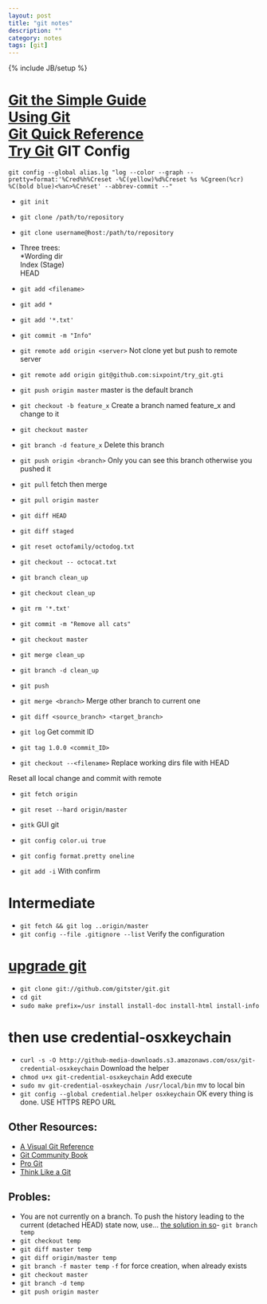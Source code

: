 ```yaml
---
layout: post
title: "git notes"
description: ""
category: notes 
tags: [git]
---
```

{% include JB/setup %}  

[Git the Simple Guide](http://rogerdudler.github.com/git-guide/index.zh.html)  
[Using Git](http://www.yangzhiping.com/tech/github.html)  
[Git Quick Reference](http://jonas.nitro.dk/git/quick-reference.html)  
[Try Git](http://try.github.com)
GIT Config
==========
`git config --global alias.lg "log --color --graph --pretty=format:'%Cred%h%Creset -%C(yellow)%d%Creset %s %Cgreen(%cr) %C(bold blue)<%an>%Creset' --abbrev-commit --"`

- `git init`  
- `git clone /path/to/repository`  
- `git clone username@host:/path/to/repository`  
- Three trees:  
  *Wording dir  
	Index (Stage)  
	HEAD  
- `git add <filename>`  
- `git add *`  
- `git add '*.txt'`
- `git commit -m "Info"`  
  
- `git remote add origin <server>` Not clone yet but push to remote server  
- `git remot­e add origi­n git@g­ithub.com:­sixpoint/t­ry_git.gti`
- `git push origin master` master is the default branch  
  
- `git checkout -b feature_x` Create a branch named feature_x and change to it  
- `git checkout master`  
- `git branch -d feature_x` Delete this branch  
- `git push origin <branch>` Only you can see this branch otherwise you pushed it  
- `git pull` fetch then merge  
- `git pull origin master`
- `git diff HEAD`
- `git diff staged`
- `git reset octofamily/octodog.txt`
- `git checkout -- octocat.txt`
- `git branch clean_up`
- `git checkout clean_up`
- `git rm '*.txt'`
- `git commit -m "Remove all cats"`
- `git checkout master`
- `git merge clean_up`
- `git branch -d clean_up`
- `git push`
- `git merge <branch>` Merge other branch to current one  
- `git diff <source_branch> <target_branch>`  

- `git log` Get commit ID  
- `git tag 1.0.0 <commit_ID>`  
- `git checkout --<filename>` Replace working dirs file with HEAD 
  
Reset all local change and commit with remote  
  
- `git fetch origin`  
- `git reset --hard origin/master`  

- `gitk` GUI git  
- `git config color.ui true`  
- `git config format.pretty oneline`  
- `git add -i` With confirm  

Intermediate
============
- `git fetch && git log ..origin/master`
- `git config --file .gitignore --list` Verify the configuration
# [upgrade git](http://ayanim97.com/mac/installing-and-upgrading-git-mac-os-lion)
- `git clone git://github.com/gitster/git.git`
- `cd git`
- `sudo make prefix=/usr install install-doc install-html install-info`
# then use credential-osxkeychain
- `curl -s -O http://github-media-downloads.s3.amazonaws.com/osx/git-credential-osxkeychain` Download the helper
- `chmod u+x git-credential-osxkeychain` Add execute
- `sudo mv git-credential-osxkeychain /usr/local/bin` mv to local bin
- `git config --global credential.helper osxkeychain` OK every thing is done. USE HTTPS REPO URL

## Other Resources:  
- [A Visual Git Reference](http://marklodato.github.com/visual-git-guide/index-en.html)  
- [Git Community Book](http://book.git-scm.com/)  
- [Pro Git](http://progit.org/book/)  
- [Think Like a Git](http://think-like-a-git.net/)  

## Probles:
- You are not currently on a branch.  To push the history leading to the current (detached HEAD) state now, use...
[the solution in so](http://stackoverflow.com/questions/5772192/git-how-can-i-reconcile-detached-head-with-master-origin)- `git branch temp`
- `git checkout temp`
- `git diff master temp`
- `git diff origin/master temp`
- `git branch -f master temp` `-f` for force creation, when already exists
- `git checkout master`
- `git branch -d temp`
- `git push origin master`
